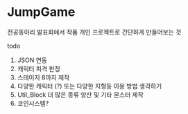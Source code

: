 # JumpGame
전공동아리 발표회에서 작품
 개인 프로젝트로 간단하게 만들어보는 것


todo
 1. JSON 연동
 2. 캐릭터 피격 판정
 3. 스테이지 8까지 제작 
 4. 다양한 캐릭터 (?) 또는 다양한 지형등 이용 방법 생각하기
 5. Util_Block 더 많은 종류 양산 및 기타 몬스터 제작
 6. 코인시스템?

